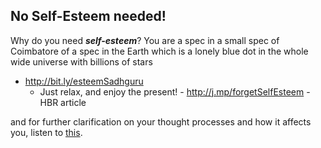 <!-- title: Need no Self-Esteem  -->

## No Self-Esteem needed!

Why do you need ***self-esteem***? You are a spec in a small spec of Coimbatore of a spec in the Earth which is a lonely blue dot in the whole wide universe with billions of stars 
   - http://bit.ly/esteemSadhguru 
	    - Just relax, and enjoy the present! 
    - http://j.mp/forgetSelfEsteem - HBR article

and for further clarification on your thought processes and how it affects you, listen to [this](http://bit.ly/thoughtLimits). 

